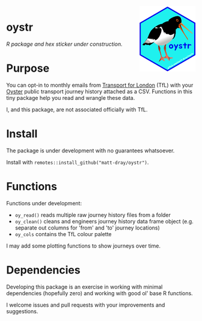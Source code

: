 <img src="https://raw.githubusercontent.com/matt-dray/stickers/master/output/oystr_hex.png" alt="Hexagonal sticker with an oystercatcher bird on it" width="150" align="right">

# oystr

_R package and hex sticker under construction._

# Purpose

You can opt-in to monthly emails from [Transport for London](https://tfl.gov.uk/) (TfL) with your [Oyster](https://oyster.tfl.gov.uk/oyster/entry.do) public transport journey history attached as a CSV. Functions in this tiny package help you read and wrangle these data.

I, and this package, are not associated officially with TfL.

# Install

The package is under development with no guarantees whatsoever.

Install with `remotes::install_github("matt-dray/oystr")`.

# Functions

Functions under development:

* `oy_read()` reads multiple raw journey history files from a folder
* `oy_clean()` cleans and engineers journey history data frame object (e.g. separate out columns for 'from' and 'to' journey locations)
* `oy_cols` contains the TfL colour palette

I may add some plotting functions to show journeys over time.

# Dependencies

Developing this package is an exercise in working with minimal dependencies (hopefully zero) and working with good ol' base R functions.

I welcome issues and pull requests with your improvements and suggestions.
